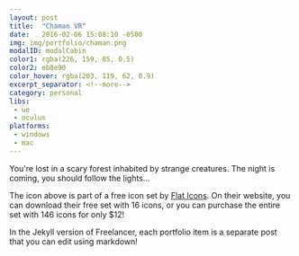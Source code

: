 ```yaml
---
layout: post
title:  "Chaman VR"
date:   2016-02-06 15:08:10 -0500
img: img/portfolio/chaman.png
modalID: modalCabin
color1: rgba(226, 159, 85, 0.5) 
color2: eb8e90 
color_hover: rgba(203, 119, 62, 0.9)
excerpt_separator: <!--more-->
category: personal
libs:
 - ue 
 - oculus 
platforms:
 - windows
 - mac
---
```

You're lost in a scary forest inhabited by strange creatures. The night is coming, you should follow the lights...
<!--more-->
The icon above is part of a free icon set by [Flat Icons][flat-icons-link]. On their website, you can download their free set with 16 icons, or you can purchase the entire set with 146 icons for only $12!

In the Jekyll version of Freelancer, each portfolio item is a separate post that you can edit using markdown!

[flat-icons-link]: https://sellfy.com/p/8Q9P/jV3VZ/
